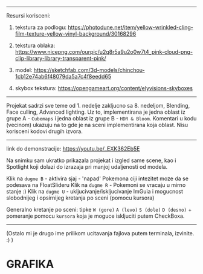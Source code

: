 ---------------------------------
Resursi korisceni:

1. tekstura za podlogu: https://photodune.net/item/yellow-wrinkled-cling-film-texture-yellow-vinyl-background/30168296

2. tekstura oblaka: https://www.nicepng.com/ourpic/u2q8r5a9u2o0w7t4_pink-cloud-png-clip-library-library-transparent-pink/

3. model: https://sketchfab.com/3d-models/chinchou-1cb12e74ab6f48079da5a7c4f8eedd65

4. skybox tekstura: https://opengameart.org/content/elyvisions-skyboxes
---------------------------------

Projekat sadrzi sve teme od 1. nedelje zakljucno sa 8. nedeljom, Blending, Face culling, Advanced lighting. Uz to, implementirana je jedna oblast iz grupe A - `Cubemaps` i jedna oblast iz grupe B - `HDR & Bloom`. Komentari u kodu (vecinom) ukazuju na to gde je na sceni implementirana koja oblast. Nisu korisceni kodovi drugih izvora.

---------------------------------

link do demonstracije: https://youtu.be/_EXK362Eb5E

Na snimku sam ukratko prikazala projekat i izgled same scene, kao i Spotlight koji dolazi do izrazaja pri manjoj udaljenosti od modela. 

Klik na `dugme B` - aktivira sjaj - 'napad' Pokemona ciji intezitet moze da se podesava na FloatSlideru
Klik na `dugme R` - Pokemoni se vracaju u mirno stanje :)
Klik na `dugme U` - ukljucivanje/iskljucivanje ImGuia i mogucnost slobodnijeg i opsirnijeg kretanja po sceni (pomocu kursora)

Generalno kretanje po sceni: tipke `W (gore)` `A (levo)` `S (dole)` `D (desno)` + pomeranje pomocu `kursora` koja je moguce iskljuciti putem CheckBoxa.

--------------------------------
(Ostalo mi je drugo ime prilikom ucitavanja fajlova putem terminala, izvinite. :) )

# GRAFIKA
